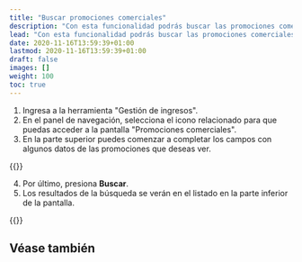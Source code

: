 ```yaml
---
title: "Buscar promociones comerciales"
description: "Con esta funcionalidad podrás buscar las promociones comerciales que se hayan generado anteriormente."
lead: "Con esta funcionalidad podrás buscar las promociones comerciales que se hayan generado anteriormente. Dependiendo de los filtros que apliques, puedes realizar una búsqueda avanzada."
date: 2020-11-16T13:59:39+01:00
lastmod: 2020-11-16T13:59:39+01:00
draft: false
images: []
weight: 100
toc: true
---
```


1. Ingresa a la herramienta "Gestión de ingresos".
1. En el panel de navegación, selecciona el icono relacionado para que puedas acceder a la pantalla "Promociones comerciales".
1. En la parte superior puedes comenzar a completar los campos con algunos datos de las promociones que deseas ver.

{{<note text="Dependiendo de las opciones que seleccionas en los filtros, algunos datos se volverán obligatorios.">}}

4. Por último, presiona **Buscar**.
5. Los resultados de la búsqueda se verán en el listado en la parte inferior de la pantalla.

{{<note text="En los títulos de las columnas de la grilla puedes usar las flechas para ordenar los datos de manera ascendente o descendente. Desde esta grilla también puedes activar o desactivar una promoción. Además, al hacer clic en el icono de lápiz podrás editar los datos de la promoción seleccionada. ">}}

## Véase también

<!-- {{< link text="Crear promociones comerciales" to="crear-promos" >}}
<br/>
{{< link text="Editar promociones comerciales" to="editar-promos" >}} -->
